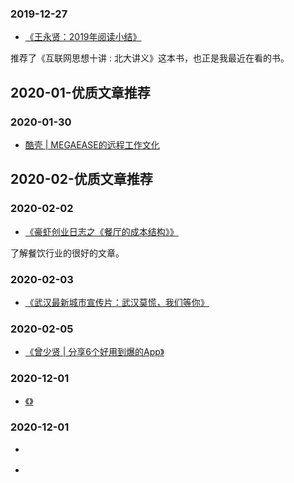 





### 2019-12-27

- [《王永贤：2019年阅读小结》](https://mp.weixin.qq.com/s/Df8Qtd9lj-z6rWoWbWUIdg)

推荐了《互联网思想十讲 : 北大讲义》这本书，也正是我最近在看的书。



## 2020-01-优质文章推荐




### 2020-01-30


- [酷壳 | MEGAEASE的远程工作文化](https://coolshell.cn/articles/20765.html)



## 2020-02-优质文章推荐



### 2020-02-02

- [《豪虾创业日志之《餐厅的成本结构》》](https://mp.weixin.qq.com/s/Oxnj03bYBdAcWxkiTlCb9A)


了解餐饮行业的很好的文章。

### 2020-02-03

- [《武汉最新城市宣传片：武汉莫慌，我们等你》](https://mp.weixin.qq.com/s/UGokLOVbj4zXED1hjI-aug)


### 2020-02-05

- [《曾少贤 | 分享6个好用到爆的App》](https://mp.weixin.qq.com/s/1yzrSx_NIWFyRfOrJTpAEw)









### 2020-12-01

- [《》]()





### 2020-12-01

- []()

- []()


